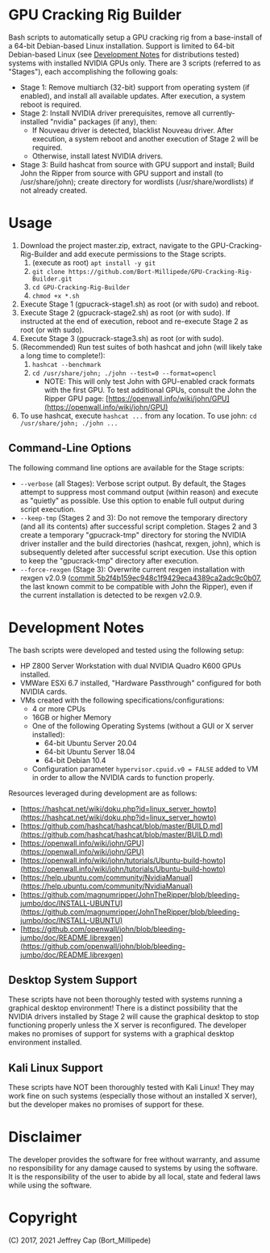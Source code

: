 # GPU Cracking Rig Builder
Bash scripts to automatically setup a GPU cracking rig from a base-install of a 64-bit Debian-based Linux installation. Support is limited to 64-bit Debian-based Linux (see [Development Notes](#development-notes) for distributions tested) systems with installed NVIDIA GPUs only. There are 3 scripts (referred to as "Stages"), each accomplishing the following goals:

* Stage 1: Remove multiarch (32-bit) support from operating system (if enabled), and install all available updates. After execution, a system reboot is required.
* Stage 2: Install NVIDIA driver prerequisites, remove all currently-installed "nvidia" packages (if any), then:
	* If Nouveau driver is detected, blacklist Nouveau driver. After execution, a system reboot and another execution of Stage 2 will be required.
	* Otherwise, install latest NVIDIA drivers.
* Stage 3: Build hashcat from source with GPU support and install; Build John the Ripper from source with GPU support and install (to /usr/share/john); create directory for wordlists (/usr/share/wordlists) if not already created.

# Usage
1. Download the project master.zip, extract, navigate to the GPU-Cracking-Rig-Builder and add execute permissions to the Stage scripts.
	1. (execute as root) ```apt install -y git```
	2. ```git clone https://github.com/Bort-Millipede/GPU-Cracking-Rig-Builder.git```
	3. ```cd GPU-Cracking-Rig-Builder```
	4. ```chmod +x *.sh```
2. Execute Stage 1 (gpucrack-stage1.sh) as root (or with sudo) and reboot.
3. Execute Stage 2 (gpucrack-stage2.sh) as root (or with sudo). If instructed at the end of execution, reboot and re-execute Stage 2 as root (or with sudo).
4. Execute Stage 3 (gpucrack-stage3.sh) as root (or with sudo).
5. (Recommended) Run test suites of both hashcat and john (will likely take a long time to complete!):
	1. ```hashcat --benchmark```
	2. ```cd /usr/share/john; ./john --test=0 --format=opencl```
		* NOTE: This will only test John with GPU-enabled crack formats with the first GPU. To test additional GPUs, consult the John the Ripper GPU page: [https://openwall.info/wiki/john/GPU](https://openwall.info/wiki/john/GPU)
6. To use hashcat, execute ```hashcat ...``` from any location. To use john: ```cd /usr/share/john; ./john ...```

## Command-Line Options
The following command line options are available for the Stage scripts:
* ```--verbose``` (all Stages): Verbose script output. By default, the Stages attempt to suppress most command output (within reason) and execute as "quietly" as possible. Use this option to enable full output during script execution.
* ```--keep-tmp``` (Stages 2 and 3): Do not remove the temporary directory (and all its contents) after successful script completion. Stages 2 and 3 create a temporary "gpucrack-tmp" directory for storing the NVIDIA driver installer and the build directories (hashcat, rexgen, john), which is subsequently deleted after successful script execution. Use this option to keep the "gpucrack-tmp" directory after execution.
* ```--force-rexgen``` (Stage 3): Overwrite current rexgen installation with rexgen v2.0.9 ([commit 5b2f4b159ec948c1f9429eca4389ca2adc9c0b07](https://github.com/janstarke/rexgen/tree/5b2f4b159ec948c1f9429eca4389ca2adc9c0b07), the last known commit to be compatible with John the Ripper), even if the current installation is detected to be rexgen v2.0.9.

# Development Notes
The bash scripts were developed and tested using the following setup:

* HP Z800 Server Workstation with dual NVIDIA Quadro K600 GPUs installed.
* VMWare ESXi 6.7 installed, "Hardware Passthrough" configured for both NVIDIA cards.
* VMs created with the following specifications/configurations:
	* 4 or more CPUs
	* 16GB or higher Memory
	* One of the following Operating Systems (without a GUI or X server installed):
		* 64-bit Ubuntu Server 20.04
		* 64-bit Ubuntu Server 18.04
		* 64-bit Debian 10.4
	* Configuration parameter ```hypervisor.cpuid.v0 = FALSE``` added to VM in order to allow the NVIDIA cards to function properly.

Resources leveraged during development are as follows:

* [https://hashcat.net/wiki/doku.php?id=linux_server_howto](https://hashcat.net/wiki/doku.php?id=linux_server_howto)
* [https://github.com/hashcat/hashcat/blob/master/BUILD.md](https://github.com/hashcat/hashcat/blob/master/BUILD.md)
* [https://openwall.info/wiki/john/GPU](https://openwall.info/wiki/john/GPU)
* [https://openwall.info/wiki/john/tutorials/Ubuntu-build-howto](https://openwall.info/wiki/john/tutorials/Ubuntu-build-howto)
* [https://help.ubuntu.com/community/NvidiaManual](https://help.ubuntu.com/community/NvidiaManual)
* [https://github.com/magnumripper/JohnTheRipper/blob/bleeding-jumbo/doc/INSTALL-UBUNTU](https://github.com/magnumripper/JohnTheRipper/blob/bleeding-jumbo/doc/INSTALL-UBUNTU)
* [https://github.com/openwall/john/blob/bleeding-jumbo/doc/README.librexgen](https://github.com/openwall/john/blob/bleeding-jumbo/doc/README.librexgen)

## Desktop System Support
These scripts have not been thoroughly tested with systems running a graphical desktop environment! There is a distinct possibility that the NVIDIA drivers installed by Stage 2 will cause the graphical desktop to stop functioning properly unless the X server is reconfigured. The developer makes no promises of support for systems with a graphical desktop environment installed.

## Kali Linux Support
These scripts have NOT been thoroughly tested with Kali Linux! They may work fine on such systems (especially those without an installed X server), but the developer makes no promises of support for these.

# Disclaimer
The developer provides the software for free without warranty, and assume no responsibility for any damage caused to systems by using the software. It is the responsibility of the user to abide by all local, state and federal laws while using the software.

# Copyright
(C) 2017, 2021 Jeffrey Cap (Bort_Millipede)


